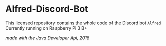 # Alfred-Discord-Bot
This licensed repository contains the whole code of the Discord bot ```Alfred```
Currently running on Raspberry Pi 3 B+

_made with the Java Developer Api, 2018_
